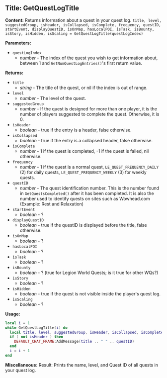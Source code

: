 ## Title: GetQuestLogTitle

**Content:**
Returns information about a quest in your quest log.
`title, level, suggestedGroup, isHeader, isCollapsed, isComplete, frequency, questID, startEvent, displayQuestID, isOnMap, hasLocalPOI, isTask, isBounty, isStory, isHidden, isScaling = GetQuestLogTitle(questLogIndex)`

**Parameters:**
- `questLogIndex`
  - *number* - The index of the quest you wish to get information about, between 1 and `GetNumQuestLogEntries()`'s first return value.

**Returns:**
- `title`
  - *string* - The title of the quest, or nil if the index is out of range.
- `level`
  - *number* - The level of the quest.
- `suggestedGroup`
  - *number* - If the quest is designed for more than one player, it is the number of players suggested to complete the quest. Otherwise, it is 0.
- `isHeader`
  - *boolean* - true if the entry is a header, false otherwise.
- `isCollapsed`
  - *boolean* - true if the entry is a collapsed header, false otherwise.
- `isComplete`
  - *number* - 1 if the quest is completed, -1 if the quest is failed, nil otherwise.
- `frequency`
  - *number* - 1 if the quest is a normal quest, `LE_QUEST_FREQUENCY_DAILY` (2) for daily quests, `LE_QUEST_FREQUENCY_WEEKLY` (3) for weekly quests.
- `questID`
  - *number* - The quest identification number. This is the number found in `GetQuestsCompleted()` after it has been completed. It is also the number used to identify quests on sites such as Wowhead.com (Example: Rest and Relaxation)
- `startEvent`
  - *boolean* - ?
- `displayQuestID`
  - *boolean* - true if the questID is displayed before the title, false otherwise.
- `isOnMap`
  - *boolean* - ?
- `hasLocalPOI`
  - *boolean* - ?
- `isTask`
  - *boolean* - ?
- `isBounty`
  - *boolean* - ? (true for Legion World Quests; is it true for other WQs?)
- `isStory`
  - *boolean* - ?
- `isHidden`
  - *boolean* - true if the quest is not visible inside the player's quest log.
- `isScaling`
  - *boolean* - ?

**Usage:**
```lua
local i = 1
while GetQuestLogTitle(i) do
  local title, level, suggestedGroup, isHeader, isCollapsed, isComplete, frequency, questID, startEvent, displayQuestID, isOnMap, hasLocalPOI, isTask, isBounty, isStory, isHidden, isScaling = GetQuestLogTitle(i)
  if ( not isHeader ) then
    DEFAULT_CHAT_FRAME:AddMessage(title .. " " .. questID)
  end
  i = i + 1
end
```

**Miscellaneous:**
Result:
Prints the name, level, and Quest ID of all quests in your quest log.